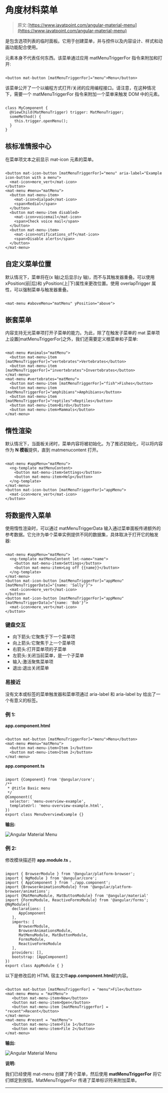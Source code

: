 # 角度材料菜单

> 原文:[https://www.javatpoint.com/angular-material-menu](https://www.javatpoint.com/angular-material-menu)

<mat-menu>是包含选项列表的临时面板。它用于创建菜单，并与控件以及内容设计、样式和动画功能配合使用。</mat-menu>

<mat-menu>元素本身不代表任何东西。该菜单通过应用 matMenuTriggerFor 指令来附加和打开:</mat-menu>

```

<button mat-button [matMenuTriggerFor]="menu">Menu</button>

```

该菜单公开了一个以编程方式打开/关闭的应用编程接口。请注意，在这种情况下，需要一个 matMenuTriggerFor 指令来附加一个菜单来触发 DOM 中的元素。

```

class MyComponent {
  @ViewChild(MatMenuTrigger) trigger: MatMenuTrigger;
  someMethod() {
    this.trigger.openMenu();
  }
}

```

## 核标准情报中心

在菜单项文本之前显示 mat-icon 元素的菜单。

```

<button mat-icon-button [matMenuTriggerFor]="menu" aria-label="Example icon-button with a menu">
  <mat-icon>more_vert</mat-icon>
</button>
<mat-menu #menu="matMenu">
  <button mat-menu-item>
    <mat-icon>dialpad</mat-icon>
    <span>Redial</span>
  </button>
  <button mat-menu-item disabled>
    <mat-icon>voicemail</mat-icon>
    <span>Check voice mail</span>
  </button>
  <button mat-menu-item>
    <mat-icon>notifications_off</mat-icon>
    <span>Disable alerts</span>
  </button>
</mat-menu>

```

## 自定义菜单位置

默认情况下，菜单将在(x 轴)之后显示(y 轴)，而不与其触发器重叠。可以使用 xPosition(前|后)和 yPosition(上|下)属性来更改位置。使用 overlapTrigger 属性，可以强制菜单与触发器重叠。

```

<mat-menu #aboveMenu="matMenu" yPosition="above">

```

## 嵌套菜单

内容支持无光菜单项打开子菜单的能力。为此，除了在触发子菜单的 mat 菜单项上设置[matMenuTriggerFor]之外，我们还需要定义根菜单和子菜单:

```

<mat-menu #animals="matMenu">
  <button mat-menu-item [matMenuTriggerFor]="vertebrates">Vertebrates</button>
  <button mat-menu-item [matMenuTriggerFor]="invertebrates">Invertebrates</button>
</mat-menu>
<mat-menu #vertebrates="matMenu">
  <button mat-menu-item [matMenuTriggerFor]="fish">Fishes</button>
  <button mat-menu-item [matMenuTriggerFor]="amphibians">Amphibians</button>
  <button mat-menu-item [matMenuTriggerFor]="reptiles">Reptiles</button>
  <button mat-menu-item>Birds</button>
  <button mat-menu-item>Mammals</button>
</mat-menu>

```

## 惰性渲染

默认情况下，当面板关闭时，菜单内容将被初始化。为了推迟初始化，可以将内容作为 **N 模板**提供，直到 matmenucontent 打开。

```

<mat-menu #appMenu="matMenu">
  <ng-template matMenuContent>
    <button mat-menu-item>Settings</button>
    <button mat-menu-item>Help</button>
  </ng-template>
</mat-menu>
<button mat-icon-button [matMenuTriggerFor]="appMenu">
  <mat-icon>more_vert</mat-icon>
</button>

```

## 将数据传入菜单

使用惰性渲染时，可以通过 matMenuTriggerData 输入通过菜单面板传递额外的参考数据。它允许为单个菜单实例提供不同的数据集，具体取决于打开它的触发器:

```

<mat-menu #appMenu="matMenu">
  <ng-template matMenuContent let-name="name">
    <button mat-menu-item>Settings</button>
    <button mat-menu-item>Log off {{name}}</button>
  </ng-template>
</mat-menu>
<button mat-icon-button [matMenuTriggerFor]="appMenu" [matMenuTriggerData]="{name: 'Sally'}">
  <mat-icon>more_vert</mat-icon>
</button>
<button mat-icon-button [matMenuTriggerFor]="appMenu" [matMenuTriggerData]="{name: 'Bob'}">
  <mat-icon>more_vert</mat-icon>
</button>

```

### 键盘交互

*   向下箭头:它聚焦于下一个菜单项
*   向上箭头:它聚焦于上一个菜单项
*   右箭头:打开菜单项的子菜单
*   左箭头:关闭当前菜单，是一个子菜单
*   输入:激活聚焦菜单项
*   退出:退出关闭菜单

### 易接近

没有文本或标签的菜单触发器和菜单项通过 aria-label 和 aria-label by 给出了一个有意义的标签。

### 例 1:

**app.component.html**

```

<button mat-button [matMenuTriggerFor]="menu">Menu</button>
<mat-menu #menu="matMenu">
  <button mat-menu-item>Item 1</button>
  <button mat-menu-item>Item 2</button>
</mat-menu>

```

**app.component.ts**

```

import {Component} from '@angular/core';
/**
 * @title Basic menu
 */
@Component({
  selector: 'menu-overview-example',
  templateUrl: 'menu-overview-example.html',
})
export class MenuOverviewExample {}

```

**输出:**

![Angular Material Menu](../Images/79fe39145f0ab8d4122f5abbe6571c8b.png)

### 例 2:

修改模块描述符 **app.module.ts** 。

```

import { BrowserModule } from '@angular/platform-browser';
import { NgModule } from '@angular/core';
import { AppComponent } from './app.component';
import {BrowserAnimationsModule} from '@angular/platform-browser/animations';
import {MatMenuModule, MatButtonModule} from '@angular/material'
import {FormsModule, ReactiveFormsModule} from '@angular/forms';
@NgModule({
   declarations: [
      AppComponent
   ],
   imports: [
      BrowserModule,
      BrowserAnimationsModule,
      MatMenuModule, MatButtonModule,
      FormsModule,
      ReactiveFormsModule
   ],
   providers: [],
   bootstrap: [AppComponent]
})
export class AppModule { }

```

以下是修改后的 HTML 宿主文件**app.component.html**的内容。

```

<button mat-button [matMenuTriggerFor] = "menu">File</button>
<mat-menu #menu = "matMenu">
   <button mat-menu-item>New</button>
   <button mat-menu-item>Open</button>
   <button mat-menu-item [matMenuTriggerFor] = "recent">Recent</button>
</mat-menu>
<mat-menu #recent = "matMenu">
   <button mat-menu-item>File 1</button>
   <button mat-menu-item>File 2</button>
</mat-menu>

```

**输出:**

![Angular Material Menu](../Images/4a21a9c5f074b11c8de4fb1ed8fe0c8b.png)

**说明:**

我们已经使用 mat-menu 创建了两个菜单，然后使用 **matMenuTriggerFor** 将它们绑定到按钮。MatMenuTriggerFor 传递了菜单标识符来附加菜单。

* * *